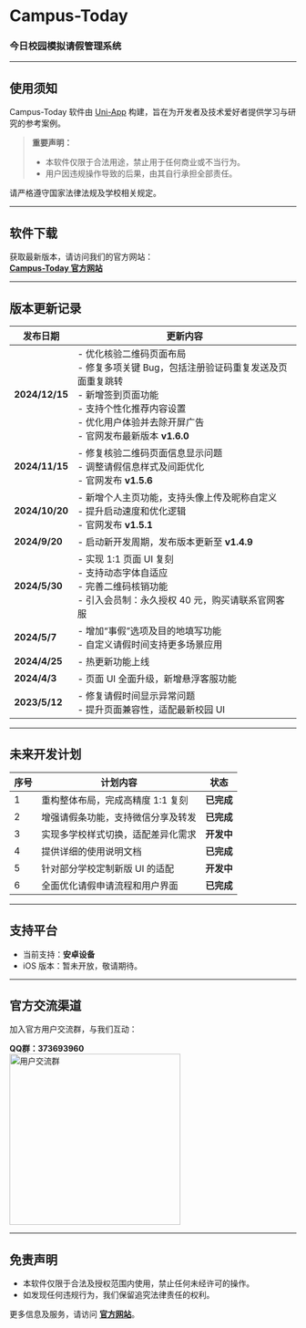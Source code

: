 # **Campus-Today**

### **今日校园模拟请假管理系统**

---  

## **使用须知**

Campus-Today 软件由 [Uni-App](https://uniapp.dcloud.io/) 构建，旨在为开发者及技术爱好者提供学习与研究的参考案例。

> **重要声明：**
> - 本软件仅限于合法用途，禁止用于任何商业或不当行为。
> - 用户因违规操作导致的后果，由其自行承担全部责任。

请严格遵守国家法律法规及学校相关规定。

---  

## **软件下载**

获取最新版本，请访问我们的官方网站：  
**[Campus-Today 官方网站](https://jrxy.xyz/)**

---  

## **版本更新记录**

| **发布日期** | **更新内容**                                                                                                                                                                  |  
|--------------|---------------------------------------------------------------------------------------------------------------------------------------------------------------------------|  
| **2024/12/15** | - 优化核验二维码页面布局<br>- 修复多项关键 Bug，包括注册验证码重复发送及页面重复跳转<br>- 新增签到页面功能<br>- 支持个性化推荐内容设置<br>- 优化用户体验并去除开屏广告<br>- 官网发布最新版本 **v1.6.0** |  
| **2024/11/15** | - 修复核验二维码页面信息显示问题<br>- 调整请假信息样式及间距优化<br>- 官网发布 **v1.5.6**                                                                                |  
| **2024/10/20** | - 新增个人主页功能，支持头像上传及昵称自定义<br>- 提升启动速度和优化逻辑<br>- 官网发布 **v1.5.1**                                                                          |  
| **2024/9/20**  | - 启动新开发周期，发布版本更新至 **v1.4.9**                                                                                                                              |  
| **2024/5/30**  | - 实现 1:1 页面 UI 复刻<br>- 支持动态字体自适应<br>- 完善二维码核销功能<br>- 引入会员制：永久授权 40 元，购买请联系官网客服                                                 |  
| **2024/5/7**   | - 增加“事假”选项及目的地填写功能<br>- 自定义请假时间支持更多场景应用                                                                                                         |  
| **2024/4/25**  | - 热更新功能上线                                                                                                                                                            |  
| **2024/4/3**   | - 页面 UI 全面升级，新增悬浮客服功能                                                                                                                                        |  
| **2023/5/12**  | - 修复请假时间显示异常问题<br>- 提升页面兼容性，适配最新校园 UI                                                                                                             |  

---  

## **未来开发计划**

| **序号** | **计划内容**                       | **状态**    |  
|----------|------------------------------------|-------------|  
| 1        | 重构整体布局，完成高精度 1:1 复刻    | **已完成**   |  
| 2        | 增强请假条功能，支持微信分享及转发    | **已完成**   |  
| 3        | 实现多学校样式切换，适配差异化需求    | **开发中**   |  
| 4        | 提供详细的使用说明文档              | **已完成**   |  
| 5        | 针对部分学校定制新版 UI 的适配        | **开发中**   |  
| 6        | 全面优化请假申请流程和用户界面       | **已完成**   |  

---  

## **支持平台**

- 当前支持：**安卓设备**
- iOS 版本：暂未开放，敬请期待。

---  

## **官方交流渠道**

加入官方用户交流群，与我们互动：

**QQ群：373693960**  
<img src="https://li55.oss-cn-hangzhou.aliyuncs.com/%E5%9B%BE%E7%89%87/qrcode_1715395621856.jpg" width="300" alt="用户交流群">

---  

## **免责声明**

- 本软件仅限于合法及授权范围内使用，禁止任何未经许可的操作。
- 如发现任何违规行为，我们保留追究法律责任的权利。

更多信息及服务，请访问 **[官方网站](https://jrxy.xyz/)**。
